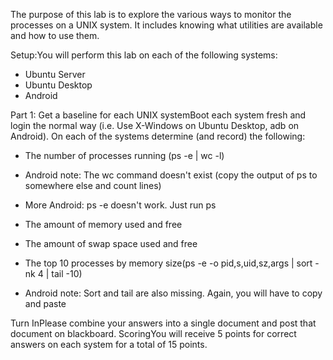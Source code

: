 The purpose of this lab is to explore the various ways to monitor the processes on a UNIX system. It includes knowing what utilities are available and how to use them.

Setup:You will perform this lab on each of the following systems:
  * Ubuntu Server
  * Ubuntu Desktop
  * Android

Part 1: Get a baseline for each UNIX systemBoot each system fresh and login the normal way (i.e. Use X-Windows on Ubuntu Desktop, adb on Android). On each of the systems determine (and record) the following:
  - The number of processes running (ps -e | wc -l)

  - Android note: The wc command doesn't exist (copy the output of ps to somewhere else and count lines)
  - More Android: ps -e doesn't work. Just run ps

  - The amount of memory used and free
  - The amount of swap space used and free
  - The top 10 processes by memory size(ps -e -o pid,s,uid,sz,args | sort -nk 4 | tail -10)

  - Android note: Sort and tail are also missing. Again, you will have to copy and paste

Turn InPlease combine your answers into a single document and post that document on blackboard.
ScoringYou will receive 5 points for correct answers on each system for a total of 15 points.